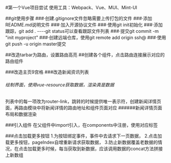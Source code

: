 #第一个Vue项目尝试
使用工具：Webpack、Vue、MUI、Mint-UI

##git使用步骤
###·创建.gitignore文件忽略需要上传打包的文件
###·添加README.md说明文件
###·加入开源协议文件
###·使用git init初始化
###·添加跟踪，git add .   ----git status可以查看跟踪文件列表
###·提交git commit -m "init myproject"
###·创建远端仓库，使用git remote add origin   ssh@
###·使用git push -u origin master提交




##改造tarbar为路由，设置路由高亮
##创建各个组件，点击路由连接展示对应的路由组件

###改造主页9宫格
###改造新闻资讯列表
######    绘制界面，使用vue-resource获取数据，渲染真是数据
列表中的每一项改为router-link，跳转的时候提供唯一表示符，创建新闻详情页面，再路由模块中将新闻详情的路由地址和组件页面对应
######新闻详情页面布局和数据渲染



###引入组件
在父组件中import引入，在components中注册，使用对应标签


###点击加载更多按钮
1.为按钮绑定事件，事件中去请求下一页数据，
2.点击加载更多按钮，pageIndex自增重新请求获取数据，
3.防止新数据覆盖老数据的情况，在点击加载更多时候，每当获取到新数据，应该调用数据的concat方法拼接上新数组
